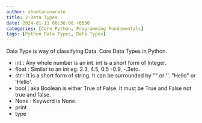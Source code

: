 ```yaml
---
author: shantanunarale
title: 2-Data Types
date: 2024-01-11 00:36:00 +0530
categories: [Core Python, Programming Fundamentals]
tags: [Python Data Types, Data Types]
---
```


Data Type is way of classifying Data. Core Data Types in Python.

- int : Any whole number is an int. int is a short form of Integer.
- float : Similar to an int eg. 2.3, 4.5, 0.5 -0.9, -.3etc.
- str : It is a short form of string. It can be surrounded by "" or ''. "Hello" or 'Hello'. 
- bool : aka Boolean is either True of False. It must be True and False not true and false.
- None : Keyword is None.
- print
- type
